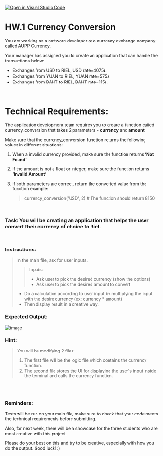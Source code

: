 [![Open in Visual Studio Code](https://classroom.github.com/assets/open-in-vscode-718a45dd9cf7e7f842a935f5ebbe5719a5e09af4491e668f4dbf3b35d5cca122.svg)](https://classroom.github.com/online_ide?assignment_repo_id=13558748&assignment_repo_type=AssignmentRepo)
# HW.1 Currency Conversion

You are working as a software developer at a currency exchange company called AUPP Currency.

Your manager has assigned you to create an application that can handle the transactions below:
- Exchanges from USD to RIEL,  USD rate=4075៛.
- Exchanges from YUAN to RIEL, YUAN rate=575៛.
- Exchanges from BAHT to RIEL, BAHT rate=115៛.

<br>

# Technical Requirements:

The application development team requires you to create a function called currency_conversion that takes 2 parameters - **currency** and **amount**.

Make sure that the currency_conversion function returns the following values in different situations:

1. When a invalid currency provided, make sure the function returns **‘Not Found’**

2. If the amount is not a float or integer, make sure the function returns **‘Invalid Amount’**

3. If both parameters are correct, return the converted value from the function example:
   > currency_conversion('USD', 2) # The function should return 8150

<br>

### Task: You will be creating an application that helps the user convert their currency of choice to Riel.

<br>

### Instructions:

> In the main file, ask for user inputs.
>   > Inputs:
>   > - Ask user to pick the desired currency (show the options)
>   > - Ask user to pick the desired amount to convert
> - Do a calculation according to user input by multiplying the input with the desire currency (ex: currency \* amount)
> - Then display result in a creative way.

### Expected Output:

![image](https://github.com/AUPP-CS/homework_1/assets/80062829/3e6e75fe-8513-4b4b-9878-ae153e357952)


### Hint:
> You will be modifying 2 files:
>   1. The first file will be the logic file which contains the currency function.
>   2. The second file stores the UI for displaying the user's input inside the terminal and calls the currency function.

<br><br>

### Reminders:

Tests will be run on your main file, make sure to check that your code meets the technical requirements before submitting.

Also, for next week, there will be a showcase for the three students who are most creative with this project. 

Please do your best on this and try to be creative, especially with how you do the output. Good luck! :)
